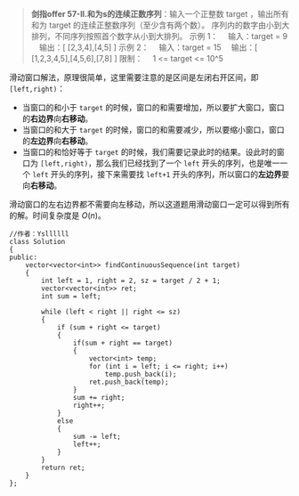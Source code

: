 >**剑指offer 57-II.和为s的连续正数序列**：输入一个正整数 target ，输出所有和为 target 的连续正整数序列（至少含有两个数）。
序列内的数字由小到大排列，不同序列按照首个数字从小到大排列。
示例 1：
　输入：target = 9
　输出：[ [2,3,4],[4,5] ]
示例 2：
　输入：target = 15
　输出：[ [1,2,3,4,5],[4,5,6],[7,8] ]
限制：
　1 <= target <= 10^5

滑动窗口解法，原理很简单，这里需要注意的是区间是左闭右开区间，即 `[left,right)`：

- 当窗口的和小于 `target` 的时候，窗口的和需要增加，所以要扩大窗口，窗口的**右边界**向**右移动**。
- 当窗口的和大于 `target` 的时候，窗口的和需要减少，所以要缩小窗口，窗口的**左边界**向**右移动**。
- 当窗口的和恰好等于 `target` 的时候，我们需要记录此时的结果。设此时的窗口为 `[left,right)`，那么我们已经找到了一个 `left` 开头的序列，也是唯一一个 `left` 开头的序列，接下来需要找 `left+1` 开头的序列，所以窗口的**左边界**要向**右移动**。

滑动窗口的左右边界都不需要向左移动，所以这道题用滑动窗口一定可以得到所有的解。时间复杂度是 $O(n)$。

```C++{.line-numbers}
//作者：Ysllllll
class Solution
{
public:
    vector<vector<int>> findContinuousSequence(int target)
    {
        int left = 1, right = 2, sz = target / 2 + 1;
        vector<vector<int>> ret;
        int sum = left;

        while (left < right || right <= sz)
        {
            if (sum + right <= target)
            {
                if(sum + right == target)
                {
                    vector<int> temp;
                    for (int i = left; i <= right; i++)
                        temp.push_back(i);
                    ret.push_back(temp);
                }
                sum += right;
                right++;
            }
            else
            {
                sum -= left;
                left++;
            }
        }
        return ret;
    }
};
```
